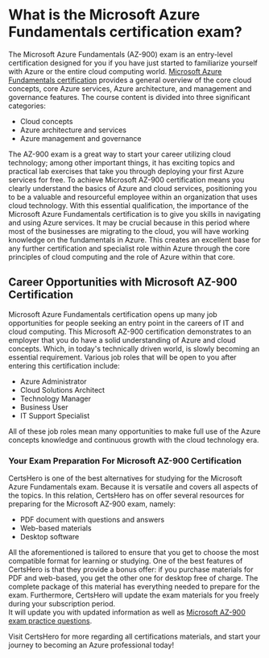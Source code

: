 <h1>What is the Microsoft Azure Fundamentals certification exam?</h1>
The Microsoft Azure Fundamentals (AZ-900) exam is an entry-level certification designed for you if you have just started to familiarize yourself with Azure or the entire cloud computing world. <a href="https://www.certshero.com/microsoft">Microsoft Azure Fundamentals certification</a> provides a general overview of the core cloud concepts, core Azure services, Azure architecture, and management and governance features. The course content is divided into three significant categories:

<ul>
<li>Cloud concepts</li>
<li>Azure architecture and services</li>
<li>Azure management and governance</li>
</ul>

The AZ-900 exam is a great way to start your career utilizing cloud technology; among other important things, it has exciting topics and practical lab exercises that take you through deploying your first Azure services for free. To achieve Microsoft AZ-900 certification means you clearly understand the basics of Azure and cloud services, positioning you to be a valuable and resourceful employee within an organization that uses cloud technology. With this essential qualification, the importance of the Microsoft Azure Fundamentals certification is to give you skills in navigating and using Azure services. It may be crucial because in this period where most of the businesses are migrating to the cloud, you will have working knowledge on the fundamentals in Azure. This creates an excellent base for any further certification and specialist role within Azure through the core principles of cloud computing and the role of Azure within that core.

<h2>Career Opportunities with Microsoft AZ-900 Certification</h2>

Microsoft Azure Fundamentals certification opens up many job opportunities for people seeking an entry point in the careers of IT and cloud computing. This Microsoft AZ-900 certification demonstrates to an employer that you do have a solid understanding of Azure and cloud concepts. Which, in today's technically driven world, is slowly becoming an essential requirement. Various job roles that will be open to you after entering this certification include:

<ul>
<li>Azure Administrator</li>
<li>Cloud Solutions Architect</li>
<li>Technology Manager</li>
<li>Business User</li>
<li>IT Support Specialist</li>
</ul>
  
All of these job roles mean many opportunities to make full use of the Azure concepts knowledge and continuous growth with the cloud technology era.

<h3>Your Exam Preparation For Microsoft AZ-900 Certification</h3>

CertsHero is one of the best alternatives for studying for the Microsoft Azure Fundamentals exam. Because it is versatile and covers all aspects of the topics. In this relation, CertsHero has on offer several resources for preparing for the Microsoft AZ-900 exam, namely:
<ul>
<li>PDF document with questions and answers</li>
<li>Web-based materials</li>
<li>Desktop software</li>
</ul>

All the aforementioned is tailored to ensure that you get to choose the most compatible format for learning or studying. One of the best features of CertsHero is that they provide a bonus offer: if you purchase materials for PDF and web-based, you get the other one for desktop free of charge. The complete package of this material has everything needed to prepare for the exam. Furthermore, CertsHero will update the exam materials for you freely during your subscription period.  
It will update you with updated information as well as <a href="https://www.certshero.com">Microsoft AZ-900 exam practice questions</a>.

Visit CertsHero for more regarding all certifications materials, and start your journey to becoming an Azure professional today!
